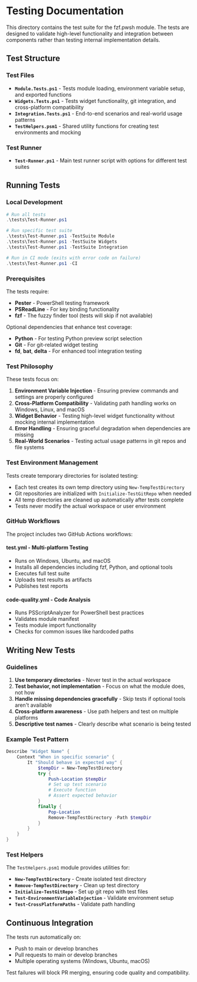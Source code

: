 # Testing Documentation

This directory contains the test suite for the fzf.pwsh module. The tests are designed to validate high-level functionality and integration between components rather than testing internal implementation details.

## Test Structure

### Test Files

- **`Module.Tests.ps1`** - Tests module loading, environment variable setup, and exported functions
- **`Widgets.Tests.ps1`** - Tests widget functionality, git integration, and cross-platform compatibility  
- **`Integration.Tests.ps1`** - End-to-end scenarios and real-world usage patterns
- **`TestHelpers.psm1`** - Shared utility functions for creating test environments and mocking

### Test Runner

- **`Test-Runner.ps1`** - Main test runner script with options for different test suites

## Running Tests

### Local Development

```powershell
# Run all tests
.\tests\Test-Runner.ps1

# Run specific test suite
.\tests\Test-Runner.ps1 -TestSuite Module
.\tests\Test-Runner.ps1 -TestSuite Widgets
.\tests\Test-Runner.ps1 -TestSuite Integration

# Run in CI mode (exits with error code on failure)
.\tests\Test-Runner.ps1 -CI
```

### Prerequisites

The tests require:
- **Pester** - PowerShell testing framework
- **PSReadLine** - For key binding functionality
- **fzf** - The fuzzy finder tool (tests will skip if not available)

Optional dependencies that enhance test coverage:
- **Python** - For testing Python preview script selection
- **Git** - For git-related widget testing
- **fd**, **bat**, **delta** - For enhanced tool integration testing

### Test Philosophy

These tests focus on:

1. **Environment Variable Injection** - Ensuring preview commands and settings are properly configured
2. **Cross-Platform Compatibility** - Validating path handling works on Windows, Linux, and macOS
3. **Widget Behavior** - Testing high-level widget functionality without mocking internal implementation
4. **Error Handling** - Ensuring graceful degradation when dependencies are missing
5. **Real-World Scenarios** - Testing actual usage patterns in git repos and file systems

### Test Environment Management

Tests create temporary directories for isolated testing:

- Each test creates its own temp directory using `New-TempTestDirectory`
- Git repositories are initialized with `Initialize-TestGitRepo` when needed
- All temp directories are cleaned up automatically after tests complete
- Tests never modify the actual workspace or user environment

### GitHub Workflows

The project includes two GitHub Actions workflows:

#### **test.yml** - Multi-platform Testing
- Runs on Windows, Ubuntu, and macOS
- Installs all dependencies including fzf, Python, and optional tools
- Executes full test suite
- Uploads test results as artifacts
- Publishes test reports

#### **code-quality.yml** - Code Analysis
- Runs PSScriptAnalyzer for PowerShell best practices
- Validates module manifest
- Tests module import functionality
- Checks for common issues like hardcoded paths

## Writing New Tests

### Guidelines

1. **Use temporary directories** - Never test in the actual workspace
2. **Test behavior, not implementation** - Focus on what the module does, not how
3. **Handle missing dependencies gracefully** - Skip tests if optional tools aren't available
4. **Cross-platform awareness** - Use path helpers and test on multiple platforms
5. **Descriptive test names** - Clearly describe what scenario is being tested

### Example Test Pattern

```powershell
Describe "Widget Name" {
    Context "When in specific scenario" {
        It "Should behave in expected way" {
            $tempDir = New-TempTestDirectory
            try {
                Push-Location $tempDir
                # Set up test scenario
                # Execute function
                # Assert expected behavior
            }
            finally {
                Pop-Location
                Remove-TempTestDirectory -Path $tempDir
            }
        }
    }
}
```

### Test Helpers

The `TestHelpers.psm1` module provides utilities for:

- **`New-TempTestDirectory`** - Create isolated test directory
- **`Remove-TempTestDirectory`** - Clean up test directory
- **`Initialize-TestGitRepo`** - Set up git repo with test files
- **`Test-EnvironmentVariableInjection`** - Validate environment setup
- **`Test-CrossPlatformPaths`** - Validate path handling

## Continuous Integration

The tests run automatically on:
- Push to main or develop branches
- Pull requests to main or develop branches
- Multiple operating systems (Windows, Ubuntu, macOS)

Test failures will block PR merging, ensuring code quality and compatibility.
